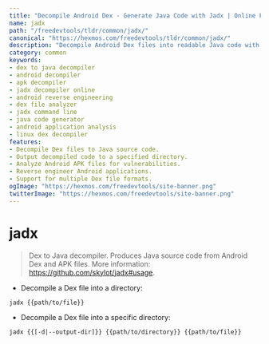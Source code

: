 ```yaml
---
title: "Decompile Android Dex - Generate Java Code with Jadx | Online Free DevTools by Hexmos"
name: jadx
path: "/freedevtools/tldr/common/jadx/"
canonical: "https://hexmos.com/freedevtools/tldr/common/jadx/"
description: "Decompile Android Dex files into readable Java code with Jadx. Analyze and reverse engineer Android applications quickly. Free online tool, no registration required."
category: common
keywords:
- dex to java decompiler
- android decompiler
- apk decompiler
- jadx decompiler online
- android reverse engineering
- dex file analyzer
- jadx command line
- java code generator
- android application analysis
- linux dex decompiler
features:
- Decompile Dex files to Java source code.
- Output decompiled code to a specified directory.
- Analyze Android APK files for vulnerabilities.
- Reverse engineer Android applications.
- Support for multiple Dex file formats.
ogImage: "https://hexmos.com/freedevtools/site-banner.png"
twitterImage: "https://hexmos.com/freedevtools/site-banner.png"
---
```


# jadx

> Dex to Java decompiler.
> Produces Java source code from Android Dex and APK files.
> More information: <https://github.com/skylot/jadx#usage>.

- Decompile a Dex file into a directory:

`jadx {{path/to/file}}`

- Decompile a Dex file into a specific directory:

`jadx {{[-d|--output-dir]}} {{path/to/directory}} {{path/to/file}}`
